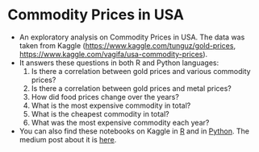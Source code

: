 # Commodity Prices in USA
* An exploratory analysis on Commodity Prices in USA. The data was taken from Kaggle (https://www.kaggle.com/tunguz/gold-prices, https://www.kaggle.com/vagifa/usa-commodity-prices).
* It answers these questions in both R and Python languages: 
    1. Is there a correlation between gold prices and various commodity prices?
    2. Is there a correlation between gold prices and metal prices?
    3. How did food prices change over the years?
    4. What is the most expensive commodity in total?
    5. What is the cheapest commodity in total?
    6. What was the most expensive commodity each year?
* You can also find these notebooks on Kaggle in [R](https://www.kaggle.com/qqq1112/commodity-prices-in-usa-in-r) and in [Python](https://www.kaggle.com/qqq1112/commodity-prices-in-usa-in-python). The medium post about it is [here](https://medium.com/@oyku99tasci/a-data-analysis-of-commodity-prices-in-usa-in-python-987d958d09c1).
